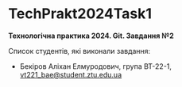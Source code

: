# TechPrakt2024Task1
**Технологічна практика 2024. Git. Завдання №2**

Список студентів, які виконали завдання:
* Бекіров Аліхан Елмуродович, група ВТ-22-1, vt221_bae@student.ztu.edu.ua
